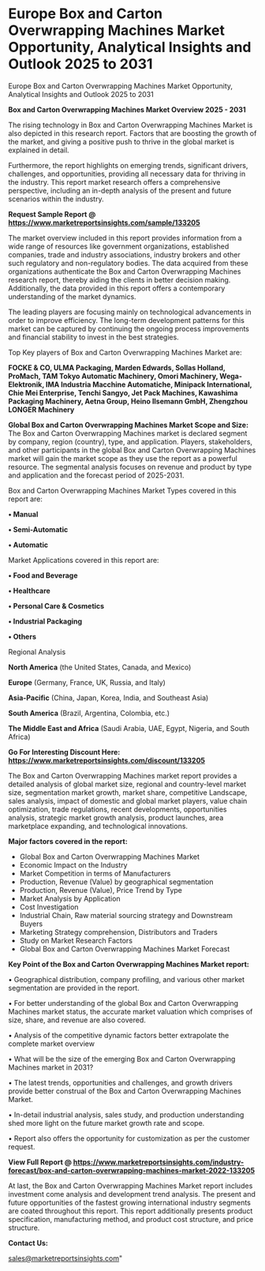 # Europe Box and Carton Overwrapping Machines Market Opportunity, Analytical Insights and Outlook 2025 to 2031
 Europe Box and Carton Overwrapping Machines Market Opportunity, Analytical Insights and Outlook 2025 to 2031

<Strong> Box and Carton Overwrapping Machines Market Overview 2025 - 2031</strong>

The rising technology in Box and Carton Overwrapping Machines Market is also depicted in this research report. Factors that are boosting the growth of the market, and giving a positive push to thrive in the global market is explained in detail.

Furthermore, the report highlights on emerging trends, significant drivers, challenges, and opportunities, providing all necessary data for thriving in the industry. This report market research offers a comprehensive perspective, including an in-depth analysis of the present and future scenarios within the industry.

<strong>Request Sample Report @ <a href=https://www.marketreportsinsights.com/sample/133205>https://www.marketreportsinsights.com/sample/133205</a></strong>

The market overview included in this report provides information from a wide range of resources like government organizations, established companies, trade and industry associations, industry brokers and other such regulatory and non-regulatory bodies. The data acquired from these organizations authenticate the Box and Carton Overwrapping Machines research report, thereby aiding the clients in better decision making. Additionally, the data provided in this report offers a contemporary understanding of the market dynamics.

The leading players are focusing mainly on technological advancements in order to improve efficiency. The long-term development patterns for this market can be captured by continuing the ongoing process improvements and financial stability to invest in the best strategies.

Top Key players of Box and Carton Overwrapping Machines Market are:

<strong>FOCKE & CO, ULMA Packaging, Marden Edwards, Sollas Holland, ProMach, TAM Tokyo Automatic Machinery, Omori Machinery, Wega-Elektronik, IMA Industria Macchine Automatiche, Minipack International, Chie Mei Enterprise, Tenchi Sangyo, Jet Pack Machines, Kawashima Packaging Machinery, Aetna Group, Heino Ilsemann GmbH, Zhengzhou LONGER Machinery</strong>

<strong><b>Global Box and Carton Overwrapping Machines Market Scope and Size:</b></strong>
The Box and Carton Overwrapping Machines market is declared segment by company, region (country), type, and application. Players, stakeholders, and other participants in the global Box and Carton Overwrapping Machines market will gain the market scope as they use the report as a powerful resource. The segmental analysis focuses on revenue and product by type and application and the forecast period of 2025-2031.

Box and Carton Overwrapping Machines Market Types covered in this report are:

<strong>• Manual

• Semi-Automatic

• Automatic</strong>

Market Applications covered in this report are:

<strong>• Food and Beverage

• Healthcare

• Personal Care & Cosmetics

• Industrial Packaging

• Others</strong> 

Regional Analysis

<strong>North America</strong> (the United States, Canada, and Mexico)

<strong>Europe</strong> (Germany, France, UK, Russia, and Italy)

<strong>Asia-Pacific</strong> (China, Japan, Korea, India, and Southeast Asia)

<strong>South America</strong> (Brazil, Argentina, Colombia, etc.)

<strong>The Middle East and Africa</strong> (Saudi Arabia, UAE, Egypt, Nigeria, and South Africa)

<strong>Go For Interesting Discount Here: <a href=https://www.marketreportsinsights.com/discount/133205>https://www.marketreportsinsights.com/discount/133205</a></strong>

The Box and Carton Overwrapping Machines market report provides a detailed analysis of global market size, regional and country-level market size, segmentation market growth, market share, competitive Landscape, sales analysis, impact of domestic and global market players, value chain optimization, trade regulations, recent developments, opportunities analysis, strategic market growth analysis, product launches, area marketplace expanding, and technological innovations.

<strong><b>Major factors covered in the report:</b></strong>
<ul>
  <li>Global Box and Carton Overwrapping Machines Market </li>
  <li>Economic Impact on the Industry</li>
  <li>Market Competition in terms of Manufacturers</li>
  <li>Production, Revenue (Value) by geographical segmentation</li>
  <li>Production, Revenue (Value), Price Trend by Type</li>
  <li>Market Analysis by Application</li>
  <li>Cost Investigation</li>
  <li>Industrial Chain, Raw material sourcing strategy and Downstream Buyers</li>
  <li>Marketing Strategy comprehension, Distributors and Traders</li>
  <li>Study on Market Research Factors</li>
  <li>Global Box and Carton Overwrapping Machines Market Forecast</li>
</ul>

<strong><b>Key Point of the Box and Carton Overwrapping Machines Market report:</b></strong>

• Geographical distribution, company profiling, and various other market segmentation are provided in the report.

• For better understanding of the global Box and Carton Overwrapping Machines market status, the accurate market valuation which comprises of size, share, and revenue are also covered.

• Analysis of the competitive dynamic factors better extrapolate the complete market overview

• What will be the size of the emerging Box and Carton Overwrapping Machines market in 2031?

• The latest trends, opportunities and challenges, and growth drivers provide better construal of the Box and Carton Overwrapping Machines Market.

• In-detail industrial analysis, sales study, and production understanding shed more light on the future market growth rate and scope.

• Report also offers the opportunity for customization as per the customer request.

<strong><b>View Full Report @ <a href=https://www.marketreportsinsights.com/industry-forecast/box-and-carton-overwrapping-machines-market-2022-133205>https://www.marketreportsinsights.com/industry-forecast/box-and-carton-overwrapping-machines-market-2022-133205</a></b></strong>


At last, the Box and Carton Overwrapping Machines Market report includes investment come analysis and development trend analysis. The present and future opportunities of the fastest growing international industry segments are coated throughout this report. This report additionally presents product specification, manufacturing method, and product cost structure, and price structure.

<strong>Contact Us:</strong>

sales@marketreportsinsights.com"
